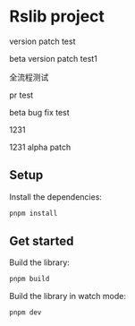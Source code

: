 # Rslib project

version patch test

beta version patch test1

全流程测试

pr test

beta bug fix test

1231

1231 alpha patch

## Setup

Install the dependencies:

```bash
pnpm install
```

## Get started

Build the library:

```bash
pnpm build
```

Build the library in watch mode:

```bash
pnpm dev
```
